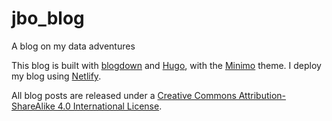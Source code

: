 # jbo_blog
A blog on my data adventures


This blog is built with [blogdown](https://github.com/rstudio/blogdown) and [Hugo](https://gohugo.io/), with the [Minimo](https://github.com/MunifTanjim/minimo) theme. I deploy my blog using [Netlify](https://netlify.com/). 

All blog posts are released under a [Creative Commons Attribution-ShareAlike 4.0 International License](https://creativecommons.org/licenses/by-sa/4.0/).
